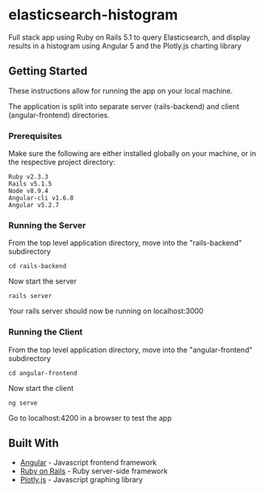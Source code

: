 # elasticsearch-histogram
Full stack app using Ruby on Rails 5.1 to query Elasticsearch, and display results in a histogram using Angular 5 and the Plotly.js charting library

## Getting Started

These instructions allow for running the app on your local machine. 

The application is split into separate server (rails-backend) and client (angular-frontend) directories.

### Prerequisites

Make sure the following are either installed globally on your machine, or in the respective project directory:

```
Ruby v2.3.3
Rails v5.1.5
Node v8.9.4
Angular-cli v1.6.8
Angular v5.2.7
```

### Running the Server

From the top level application directory, move into the "rails-backend" subdirectory

```
cd rails-backend
```

Now start the server

```
rails server
```

Your rails server should now be running on localhost:3000

### Running the Client

From the top level application directory, move into the "angular-frontend" subdirectory

```
cd angular-frontend
```

Now start the client

```
ng serve
```

Go to localhost:4200 in a browser to test the app



## Built With

* [Angular](https://angular.io) - Javascript frontend framework
* [Ruby on Rails](http://rubyonrails.org) - Ruby server-side framework
* [Plotly.js](https://plot.ly/javascript/) - Javascript graphing library


